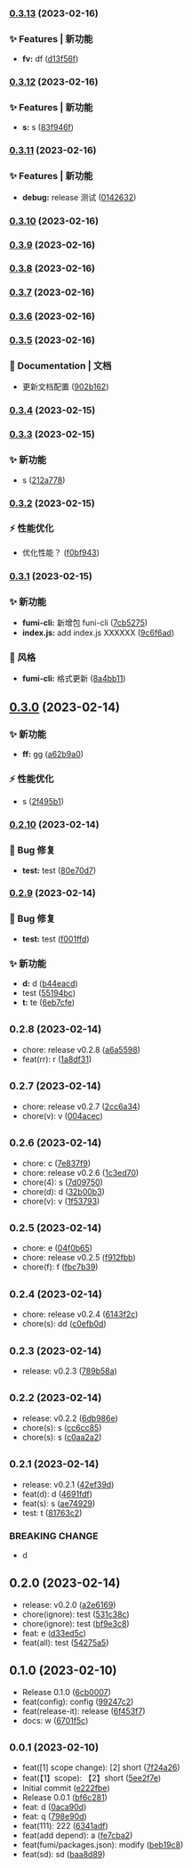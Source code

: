 

### [0.3.13](https://github.com/jimwong666/fumi-mono/compare/0.3.12...0.3.13) (2023-02-16)


### ✨ Features | 新功能

* **fv:** df ([d13f56f](https://github.com/jimwong666/fumi-mono/commit/d13f56f052c32d700864deea53bfba9dad732ad9))

### [0.3.12](https://github.com/jimwong666/fumi-mono/compare/0.3.11...0.3.12) (2023-02-16)


### ✨ Features | 新功能

* **s:** s ([83f946f](https://github.com/jimwong666/fumi-mono/commit/83f946fcdb31bd19092b926060ba411ef5ea5fde))

### [0.3.11](https://github.com/jimwong666/fumi-mono/compare/0.3.10...0.3.11) (2023-02-16)


### ✨ Features | 新功能

* **debug:** release 测试 ([0142632](https://github.com/jimwong666/fumi-mono/commit/0142632270fed76fd6139c1b3a239bb83b782335))

### [0.3.10](https://github.com/jimwong666/fumi-mono/compare/0.3.9...0.3.10) (2023-02-16)

### [0.3.9](https://github.com/jimwong666/fumi-mono/compare/0.3.8...0.3.9) (2023-02-16)

### [0.3.8](https://github.com/jimwong666/fumi-mono/compare/0.3.7...0.3.8) (2023-02-16)

### [0.3.7](https://github.com/jimwong666/fumi-mono/compare/0.3.6...0.3.7) (2023-02-16)

### [0.3.6](https://github.com/jimwong666/fumi-mono/compare/0.3.5...0.3.6) (2023-02-16)

### [0.3.5](https://github.com/jimwong666/fumi-mono/compare/0.3.4...0.3.5) (2023-02-16)


### 📝 Documentation | 文档

* 更新文档配置 ([902b162](https://github.com/jimwong666/fumi-mono/commit/902b1628a8b9ae61192333a9d5448efd1b417571))

### [0.3.4](https://github.com/jimwong666/fumi-mono/compare/0.3.3...0.3.4) (2023-02-15)

### [0.3.3](https://github.com/jimwong666/fumi-mono/compare/0.3.2...0.3.3) (2023-02-15)


### ✨ 新功能

* s ([212a778](https://github.com/jimwong666/fumi-mono/commit/212a7782ee0b3662a3d43ca409abfd681e215f96))

### [0.3.2](https://github.com/jimwong666/fumi-mono/compare/fumi-test-cli@0.0.4...0.3.2) (2023-02-15)


### ⚡ 性能优化

* 优化性能？ ([f0bf943](https://github.com/jimwong666/fumi-mono/commit/f0bf94325d791a9d333e83d5419abb1b159d7e95))

### [0.3.1](https://github.com/jimwong666/fumi-mono/compare/0.3.0...0.3.1) (2023-02-15)


### ✨ 新功能

* **fumi-cli:** 新增包 funi-cli ([7cb5275](https://github.com/jimwong666/fumi-mono/commit/7cb5275bcbf4a9db0d5ff55dac9118b894e0551d))
* **index.js:** add index.js XXXXXX ([9c6f6ad](https://github.com/jimwong666/fumi-mono/commit/9c6f6ad730c097b4a1ad4c44f47a969d611eda83))


### 💄 风格

* **fumi-cli:** 格式更新 ([8a4bb11](https://github.com/jimwong666/fumi-mono/commit/8a4bb11c4f8ae2597e87bf101b237e5b673c22e3))

## [0.3.0](https://github.com/jimwong666/fumi-mono/compare/0.2.10...0.3.0) (2023-02-14)


### ✨ 新功能

* **ff:** gg ([a62b9a0](https://github.com/jimwong666/fumi-mono/commit/a62b9a07a92587f0b15cea74e64ccb16a58e4f88))


### ⚡ 性能优化

* s ([2f495b1](https://github.com/jimwong666/fumi-mono/commit/2f495b18bbffe8e9edbaf147d9da625ed829b000))

### [0.2.10](https://github.com/jimwong666/fumi-mono/compare/0.2.9...0.2.10) (2023-02-14)


### 🐛 Bug 修复

* **test:** test ([80e70d7](https://github.com/jimwong666/fumi-mono/commit/80e70d7f86448a93d383ca19f59c9fb4d36ee0ec))

### [0.2.9](https://github.com/jimwong666/fumi-mono/compare/0.2.8...0.2.9) (2023-02-14)


### 🐛 Bug 修复

* **test:** test ([f001ffd](https://github.com/jimwong666/fumi-mono/commit/f001ffd35987c8d5f410192fa7c02aef8b0254d1))


### ✨ 新功能

* **d:** d ([b44eacd](https://github.com/jimwong666/fumi-mono/commit/b44eacdb55d01c2738a6132886c53dab1101a4fd))
* test ([55194bc](https://github.com/jimwong666/fumi-mono/commit/55194bcd8a3cae95af8bd0c8a67c42b3b3f5c332))
* **t:** te ([6eb7cfe](https://github.com/jimwong666/fumi-mono/commit/6eb7cfe17a0c50a7feee3ed5a727b0e2594090f3))

## <small>0.2.8 (2023-02-14)</small>

* chore: release v0.2.8 ([a6a5598](https://github.com/jimwong666/fumi-mono/commit/a6a5598))
* feat(rr): r ([1a8df31](https://github.com/jimwong666/fumi-mono/commit/1a8df31))



## <small>0.2.7 (2023-02-14)</small>

* chore: release v0.2.7 ([2cc6a34](https://github.com/jimwong666/fumi-mono/commit/2cc6a34))
* chore(v): v ([004acec](https://github.com/jimwong666/fumi-mono/commit/004acec))



## <small>0.2.6 (2023-02-14)</small>

* chore: c ([7e837f9](https://github.com/jimwong666/fumi-mono/commit/7e837f9))
* chore: release v0.2.6 ([1c3ed70](https://github.com/jimwong666/fumi-mono/commit/1c3ed70))
* chore(4): s ([7d09750](https://github.com/jimwong666/fumi-mono/commit/7d09750))
* chore(d): d ([32b00b3](https://github.com/jimwong666/fumi-mono/commit/32b00b3))
* chore(v): v ([1f53793](https://github.com/jimwong666/fumi-mono/commit/1f53793))



## <small>0.2.5 (2023-02-14)</small>

* chore: e ([04f0b65](https://github.com/jimwong666/fumi-mono/commit/04f0b65))
* chore: release v0.2.5 ([f912fbb](https://github.com/jimwong666/fumi-mono/commit/f912fbb))
* chore(f): f ([fbc7b39](https://github.com/jimwong666/fumi-mono/commit/fbc7b39))



## <small>0.2.4 (2023-02-14)</small>

* chore: release v0.2.4 ([6143f2c](https://github.com/jimwong666/fumi-mono/commit/6143f2c))
* chore(s): dd ([c0efb0d](https://github.com/jimwong666/fumi-mono/commit/c0efb0d))



## <small>0.2.3 (2023-02-14)</small>

* release: v0.2.3 ([789b58a](https://github.com/jimwong666/fumi-mono/commit/789b58a))



## <small>0.2.2 (2023-02-14)</small>

* release: v0.2.2 ([6db986e](https://github.com/jimwong666/fumi-mono/commit/6db986e))
* chore(s): s ([cc6cc85](https://github.com/jimwong666/fumi-mono/commit/cc6cc85))
* chore(s): s ([c0aa2a2](https://github.com/jimwong666/fumi-mono/commit/c0aa2a2))



## <small>0.2.1 (2023-02-14)</small>

* release: v0.2.1 ([42ef39d](https://github.com/jimwong666/fumi-mono/commit/42ef39d))
* feat(d): d ([4691fdf](https://github.com/jimwong666/fumi-mono/commit/4691fdf))
* feat(s): s ([ae74929](https://github.com/jimwong666/fumi-mono/commit/ae74929))
* test: t ([81763c2](https://github.com/jimwong666/fumi-mono/commit/81763c2))


### BREAKING CHANGE

* d


## 0.2.0 (2023-02-14)

* release: v0.2.0 ([a2e6169](https://github.com/jimwong666/fumi-mono/commit/a2e6169))
* chore(ignore): test ([531c38c](https://github.com/jimwong666/fumi-mono/commit/531c38c))
* chore(ignore): test ([bf9e3c8](https://github.com/jimwong666/fumi-mono/commit/bf9e3c8))
* feat: e ([d33ed5c](https://github.com/jimwong666/fumi-mono/commit/d33ed5c))
* feat(all): test ([54275a5](https://github.com/jimwong666/fumi-mono/commit/54275a5))



## 0.1.0 (2023-02-10)

* Release 0.1.0 ([6cb0007](https://github.com/jimwong666/fumi-mono/commit/6cb0007))
* feat(config): config ([99247c2](https://github.com/jimwong666/fumi-mono/commit/99247c2))
* feat(release-it): release ([6f453f7](https://github.com/jimwong666/fumi-mono/commit/6f453f7))
* docs: w ([6701f5c](https://github.com/jimwong666/fumi-mono/commit/6701f5c))



## <small>0.0.1 (2023-02-10)</small>

* feat([1] scope change): [2] short ([7f24a26](https://github.com/jimwong666/fumi-mono/commit/7f24a26))
* feat(【1】scope): 【2】short ([5ee2f7e](https://github.com/jimwong666/fumi-mono/commit/5ee2f7e))
* Initial commit ([e222fbe](https://github.com/jimwong666/fumi-mono/commit/e222fbe))
* Release 0.0.1 ([bf6c281](https://github.com/jimwong666/fumi-mono/commit/bf6c281))
* feat: d ([0aca90d](https://github.com/jimwong666/fumi-mono/commit/0aca90d))
* feat: q ([798e90d](https://github.com/jimwong666/fumi-mono/commit/798e90d))
* feat(111): 222 ([6341adf](https://github.com/jimwong666/fumi-mono/commit/6341adf))
* feat(add depend): a ([fe7cba2](https://github.com/jimwong666/fumi-mono/commit/fe7cba2))
* feat(fumi/packages.json): modify ([beb19c8](https://github.com/jimwong666/fumi-mono/commit/beb19c8))
* feat(sd): sd ([baa8d89](https://github.com/jimwong666/fumi-mono/commit/baa8d89))